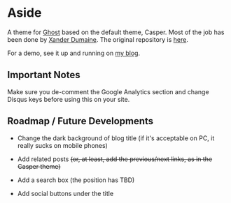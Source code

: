 # Aside

A theme for [Ghost](http://github.com/tryghost/ghost/) based on the default theme, Casper. Most of the job has been done
by [Xander Dumaine](http://blog.xdumaine.com). The original repository is [here](https://github.com/xdumaine/ghost-aside).

For a demo, see it up and running on [my blog](http://while2.ghost.io).

## Important Notes

Make sure you de-comment the Google Analytics section and change Disqus keys before using this on your site.

## Roadmap / Future Developments

- Change the dark background of blog title (if it's acceptable on PC, it really sucks on mobile phones)

- Add related posts ~~(or, at least, add the previous/next links, as in the Casper theme)~~

- Add a search box (the position has TBD)

- Add social buttons under the title


